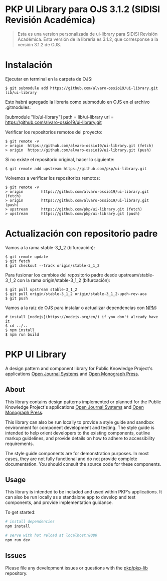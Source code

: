 PKP UI Library para OJS 3.1.2 (SIDISI Revisión Académica)
=======

> Esta es una version personalizada de ui-library para SIDISI Revisión Académica. Esta versión de la librería es 3.1.2, que corresponse a la versión 3.1.2 de OJS.

# Instalación

Ejecutar en terminal en la carpeta de OJS:

    $ git submodule add https://github.com/alvaro-ossio19/ui-library.git  lib/ui-library

Esto habrá agregado la librería como submodulo en OJS en el archivo .gitmodules:

[submodule "lib/ui-library"]
	path = lib/ui-library
	url = https://github.com/alvaro-ossio19/ui-library.git

Verificar los repositorios remotos del proyecto:

    $ git remote -v
    > origin  https://github.com/alvaro-ossio19/ui-library.git (fetch)
    > origin  https://github.com/alvaro-ossio19/ui-library.git (push)

Si no existe el repositorio original, hacer lo siguiente:

    $ git remote add upstream https://github.com/pkp/ui-library.git

Volvemos a verificar los repositorios remotos:

    $ git remote -v
    > origin        https://github.com/alvaro-ossio19/ui-library.git (fetch)
    > origin        https://github.com/alvaro-ossio19/ui-library.git (push)
    > upstream      https://github.com/pkp/ui-library.git (fetch)
    > upstream      https://github.com/pkp/ui-library.git (push)

# Actualización con repositorio padre

Vamos a la rama stable-3_1_2 (bifurcación):

    $ git remote update
    $ git fetch
    $ git checkout --track origin/stable-3_1_2

Para fusionar los cambios del repositorio padre desde upstream/stable-3_1_2 con la rama origin/stable-3_1_2 (bifurcación):

    $ git pull upstream stable-3_1_2
    $ git pull origin/stable-3_1_2 origin/stable-3_1_2-upch-rev-aca
    $ git push

Vamos a la raíz de OJS para instalar o actualizar dependencias con [NPM](https://www.npmjs.com/):

    # install [nodejs](https://nodejs.org/en/) if you don't already have it
    $ cd ../..
    $ npm install
    $ npm run build

# PKP UI Library

A design pattern and component library for Public Knowledge Project's applications [Open Journal Systems](https://pkp.sfu.ca/ojs/) and [Open Monograph Press](https://pkp.sfu.ca/omp/).

## About

This library contains design patterns implemented or planned for the Public Knowledge Project's applications [Open Journal Systems](https://pkp.sfu.ca/ojs/) and [Open Monograph Press](https://pkp.sfu.ca/omp/).

This library can also be run locally to provide a style guide and sandbox environment for component development and testing. The style guide is intended to help orient developers to the existing components, outline markup guidelines, and provide details on how to adhere to accessibility requirements.

The style guide components are for demonstration purposes. In most cases, they are not fully functional and do not provide complete documentation. You should consult the source code for these components.

## Usage

This library is intended to be included and used within PKP's applications. It can also be run locally as a standalone app to develop and test components, and provide implementation guidance.

To get started:

``` bash
# install dependencies
npm install

# serve with hot reload at localhost:8080
npm run dev
```

## Issues

Please file any development issues or questions with the [pkp/pkp-lib](https://github.com/pkp/pkp-lib) repository.

